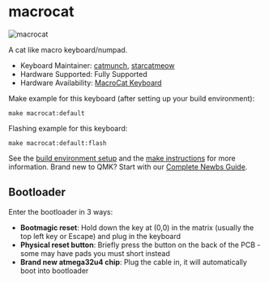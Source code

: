 # macrocat

![macrocat](https://i.imgur.com/ItLHGBfh.jpg)

A cat like macro keyboard/numpad.

* Keyboard Maintainer: [catmunch](https://github.com/catmunch), [starcatmeow](https://github.com/starcatmeow)
* Hardware Supported: Fully Supported
* Hardware Availability: [MacroCat Keyboard](https://github.com/catmunch/macrocat)

Make example for this keyboard (after setting up your build environment):

    make macrocat:default

Flashing example for this keyboard:

    make macrocat:default:flash

See the [build environment setup](https://docs.qmk.fm/#/getting_started_build_tools) and the [make instructions](https://docs.qmk.fm/#/getting_started_make_guide) for more information. Brand new to QMK? Start with our [Complete Newbs Guide](https://docs.qmk.fm/#/newbs).

## Bootloader

Enter the bootloader in 3 ways:

* **Bootmagic reset**: Hold down the key at (0,0) in the matrix (usually the top left key or Escape) and plug in the keyboard
* **Physical reset button**: Briefly press the button on the back of the PCB - some may have pads you must short instead
* **Brand new atmega32u4 chip**: Plug the cable in, it will automatically boot into bootloader
